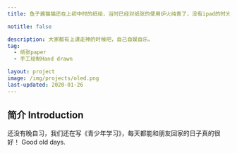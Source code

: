 ```yaml
---
title: 鱼子酱猫猫还在上初中时的纸绘，当时已经对纸张的使用炉火纯青了，没有ipad的时光，一切都是那么质朴。I don't have electronic products, but I love and support everything。

notitle: false

description: 大家都有上课走神的时候吧，自己自娱自乐。
tag:
  - 纸张paper
  - 手工绘制Hand drawn

layout: project
image: /img/projects/oled.png
last-updated: 2020-01-26
---
```


## 简介 Introduction

还没有晚自习，我们还在写《青少年学习》，每天都能和朋友回家的日子真的很好！
Good old days.
